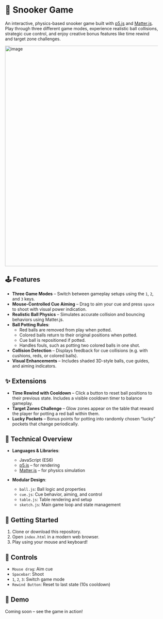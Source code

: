 # 🎱 Snooker Game

An interactive, physics-based snooker game built with [p5.js](https://p5js.org/) and [Matter.js](https://brm.io/matter-js/). Play through three different game modes, experience realistic ball collisions, strategic cue control, and enjoy creative bonus features like time rewind and target zone challenges.

<img width="1426" height="727" alt="image" src="https://github.com/user-attachments/assets/f72bd26c-212e-461f-9689-f42caa0c61d1" />


## 🕹️ Features

- **Three Game Modes** – Switch between gameplay setups using the `1`, `2`, and `3` keys.
- **Mouse-Controlled Cue Aiming** – Drag to aim your cue and press `space` to shoot with visual power indication.
- **Realistic Ball Physics** – Simulates accurate collision and bouncing behaviors using Matter.js.
- **Ball Potting Rules**:
  - Red balls are removed from play when potted.
  - Colored balls return to their original positions when potted.
  - Cue ball is repositioned if potted.
  - Handles fouls, such as potting two colored balls in one shot.
- **Collision Detection** – Displays feedback for cue collisions (e.g. with cushions, reds, or colored balls).
- **Visual Enhancements** – Includes shaded 3D-style balls, cue guides, and aiming indicators.

## ✨ Extensions

- **Time Rewind with Cooldown** – Click a button to reset ball positions to their previous state. Includes a visible cooldown timer to balance gameplay.
- **Target Zones Challenge** – Glow zones appear on the table that reward the player for potting a red ball within them.
- **Lucky Pockets** – Bonus points for potting into randomly chosen “lucky” pockets that change periodically.

## 🧠 Technical Overview

- **Languages & Libraries**:  
  - JavaScript (ES6)  
  - [p5.js](https://p5js.org/) – for rendering  
  - [Matter.js](https://brm.io/matter-js/) – for physics simulation

- **Modular Design**:  
  - `ball.js`: Ball logic and properties  
  - `cue.js`: Cue behavior, aiming, and control  
  - `table.js`: Table rendering and setup  
  - `sketch.js`: Main game loop and state management

## 🚀 Getting Started

1. Clone or download this repository.
2. Open `index.html` in a modern web browser.
3. Play using your mouse and keyboard!

## 🎯 Controls

- `Mouse drag`: Aim cue  
- `Spacebar`: Shoot  
- `1`, `2`, `3`: Switch game mode  
- `Rewind Button`: Reset to last state (10s cooldown)  

## 📸 Demo

Coming soon – see the game in action!

